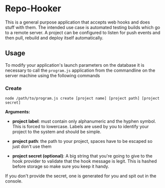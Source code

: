# Repo-Hooker

This is a general purpose application that accepts web hooks and does stuff with them. The intended use case is automated testing builds which go to a remote server. A project can be configured to listen for push events and then pull, rebuild and deploy itself automatically.

## Usage

To modify your application's launch parameters on the database it is necessary to call the `program.js` application from the commandline on the server machine using the following commands

### Create

`node /path/to/program.js create [project name] [project path] [project secret]`

**Arguments:**
- **project label**: must contain only alphanumeric and the hyphen symbol. This is forced to lowercase. Labels are used by you to identify your project to the system and should be simple.

- **project path**: the path to your project, spaces have to be escaped so just don't use them

- **project secret (optional)**: A big string that you're going to give to the hook provider to validate that the hook message is legit. This is hashed before storage so make sure you keep it handy.

If you  don't provide the secret, one is generated for you and spit out in the console.